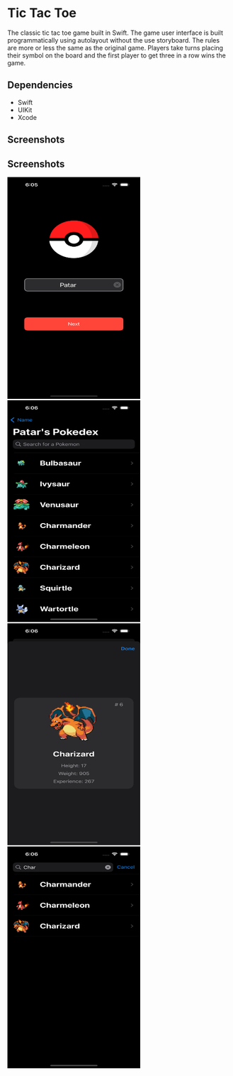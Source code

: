 # Tic Tac Toe
The classic tic tac toe game built in Swift. The game user interface is built programmatically using autolayout without the use storyboard. The rules are more or less the same as the original game. Players take turns placing their symbol on the board and the first player to get three in a row wins the game. 

## Dependencies
- Swift
- UIKit
- Xcode

## Screenshots

## Screenshots
<img src="https://github.com/patar-nguyen/pokedex/blob/main/Pokedex/Screenshots/Main.png?raw=true" data-canonical-src="https://gyazo.com/eb5c5741b6a9a16c692170a41a49c858.png" width="300" height="500" />

<img src="https://github.com/patar-nguyen/pokedex/blob/main/Pokedex/Screenshots/Pokedex.png?raw=true" width="300" height="500" />

<img src="https://github.com/patar-nguyen/pokedex/blob/main/Pokedex/Screenshots/Info.png?raw=true" width="300" height="500" />

<img src="https://github.com/patar-nguyen/pokedex/blob/main/Pokedex/Screenshots/Search.png?raw=true" width="300" height="500" />


